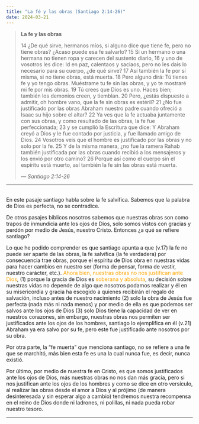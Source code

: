 ```yaml
---
title: "La fé y las obras (Santiago 2:14-26)"
date: 2024-03-21
---
```

> **La fe y las obras**
>
> 14 ¿De qué sirve, hermanos míos, si alguno dice que tiene fe, pero no tiene obras?
> ¿Acaso puede esa fe salvarlo? 15 Si un hermano o una hermana no tienen ropa y
> carecen del sustento diario, 16 y uno de vosotros les dice: Id en paz, calentaos y
> saciaos, pero no les dais lo necesario para su cuerpo, ¿de qué sirve?
> 17 Así también la fe por sí misma, si no tiene obras, está muerta. 18 Pero alguno dirá: Tú
> tienes fe y yo tengo obras. Muéstrame tu fe sin las obras, y yo te mostraré mi fe por mis
> obras. 19 Tú crees que Dios es uno. Haces bien; también los demonios creen, y
> tiemblan. 20 Pero, ¿estás dispuesto a admitir, oh hombre vano, que la fe sin obras es
> estéril? 21 ¿No fue justificado por las obras Abraham nuestro padre cuando ofreció a
> Isaac su hijo sobre el altar? 22 Ya ves que la fe actuaba juntamente con sus obras, y
> como resultado de las obras, la fe fue perfeccionada; 23 y se cumplió la Escritura que
> dice: Y Abraham creyó a Dios y le fue contado por justicia, y fue llamado amigo de
> Dios. 24 Vosotros veis que el hombre es justificado por las obras y no solo por la fe. 25
> Y de la misma manera, ¿no fue la ramera Rahab también justificada por las obras
> cuando recibió a los mensajeros y los envió por otro camino? 26 Porque así como el
> cuerpo sin el espíritu está muerto, así también la fe sin las obras está muerta.
> 
> *— Santiago 2:14-26*

---
<br>
En este pasaje santiago habla sobre la fe salvífica. Sabemos que la palabra de Dios es perfecta, no se contradice.

De otros pasajes bíblicos nosotros sabemos que nuestras obras son como trapos de inmundicia ante los ojos de Dios, solo somos vistos con gracias y perdón por medio de Jesús, nuestro Cristo. Entonces ¿a qué se refiere santiago?

Lo que he podido comprender es que santiago apunta a que (v.17) la fe no puede ser aparte de las obras, la fe salvífica (la fe verdadera) por consecuencia trae obras, porque el espíritu de Dios obra en nuestras vidas para hacer cambios en nuestro ser (forma de pensar, forma de vestir, nuestro carácter, etc.). <span style="color: orange;">Ahora bien, nuestras obras no nos justifican ante Dios</span>, (1) porque la gracia de Dios es <span style="color: orange;">soberana y absoluta</span>, su decisión sobre nuestras vidas no depende de algo que nosotros podamos realizar y él en su misericordia y gracia ha escogido a quienes recibirán el regalo de salvación, incluso antes de nuestro nacimiento (2) solo la obra de Jesús fue perfecta (nada más ni nada menos) y por medio de ella es que podemos ser salvos ante los ojos de Dios (3) solo Dios tiene la capacidad de ver en nuestros corazones, sin embargo, nuestras obras nos permiten ser justificados ante los ojos de los hombres, santiago lo ejemplifica en él (v.21) Abraham ya era salvo por su fe, pero este fue justificado ante nosotros por su obra.

Por otra parte, la “fe muerta” que menciona santiago, no se refiere a una fe que se marchitó, más bien esta fe es una la cual nunca fue, es decir, nunca existió.

Por último, por medio de nuestra fe en Cristo, es que somos justificados ante los ojos de Dios, más nuestras obras no nos dan más gracia, pero si nos justifican ante los ojos de los hombres y como se dice en otro versículo, al realizar las obras desde el amor a Dios y al prójimo (de manera desinteresada y sin esperar algo a cambio) tendremos nuestra recompensa en el reino de Dios donde ni ladrones, ni polillas, ni nada pueda robar nuestro tesoro. 
<br>

---
